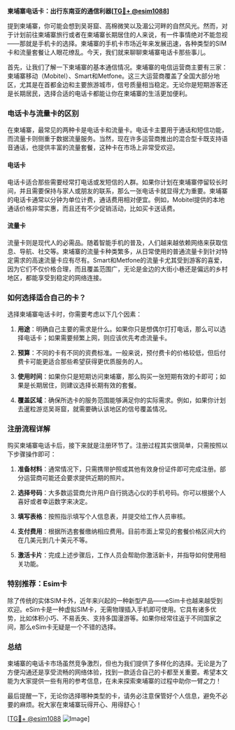 **柬埔寨电话卡：出行东南亚的通信利器[[TG💪+ @esim1088](https://t.me/s/esim1088)]**

提到柬埔寨，你可能会想到吴哥窟、高棉微笑以及湄公河畔的自然风光。然而，对于计划前往柬埔寨旅行或者在柬埔寨长期居住的人来说，有一件事情绝对不能忽视——那就是手机卡的选择。柬埔寨的手机卡市场近年来发展迅速，各种类型的SIM卡和流量套餐让人眼花缭乱。今天，我们就来聊聊柬埔寨电话卡那些事儿。

首先，让我们了解一下柬埔寨的基本通信情况。柬埔寨的电信运营商主要有三家：柬埔寨移动（Mobitel）、Smart和Metfone。这三大运营商覆盖了全国大部分地区，尤其是在首都金边和主要旅游城市，信号质量相当稳定。无论你是短期游客还是长期居民，选择合适的电话卡都能让你在柬埔寨的生活更加便利。

### **电话卡与流量卡的区别**

在柬埔寨，最常见的两种卡是电话卡和流量卡。电话卡主要用于通话和短信功能，而流量卡则侧重于数据流量服务。当然，现在许多运营商推出的混合型卡既支持语音通话，也提供丰富的流量套餐，这种卡在市场上非常受欢迎。

#### **电话卡**
电话卡适合那些需要经常打电话或发短信的人群。如果你计划在柬埔寨停留较长时间，并且需要保持与家人或朋友的联系，那么一张电话卡就显得尤为重要。柬埔寨的电话卡通常以分钟为单位计费，通话费用相对便宜。例如，Mobitel提供的本地通话价格非常实惠，而且还有不少促销活动，比如买卡送话费。

#### **流量卡**
流量卡则是现代人的必需品。随着智能手机的普及，人们越来越依赖网络来获取信息、导航、社交等。柬埔寨的流量卡种类繁多，从日常使用的普通流量卡到针对特定需求的高速流量卡应有尽有。Smart和Metfone的流量卡尤其受到游客的喜爱，因为它们不仅价格合理，而且覆盖范围广，无论是金边的大街小巷还是偏远的乡村地区，都能享受到稳定的网络连接。

### **如何选择适合自己的卡？**

选择柬埔寨电话卡时，你需要考虑以下几个因素：

1. **用途**：明确自己主要的需求是什么。如果你只是想偶尔打打电话，那么可以选择电话卡；如果需要频繁上网，则应该优先考虑流量卡。
   
2. **预算**：不同的卡有不同的资费标准。一般来说，预付费卡的价格较低，但后付费卡可能更适合那些希望获得更优质服务的人。

3. **使用时间**：如果你只是短期访问柬埔寨，那么购买一张短期有效的卡即可；如果是长期居住，则建议选择长期有效的套餐。

4. **覆盖区域**：确保所选卡的服务范围能够满足你的实际需求。例如，如果你计划去暹粒游览吴哥窟，就需要确认该地区的信号覆盖情况。

### **注册流程详解**

购买柬埔寨电话卡后，接下来就是注册环节了。注册过程其实很简单，只需按照以下步骤操作即可：

1. **准备材料**：通常情况下，只需携带护照或其他有效身份证件即可完成注册。部分运营商可能还会要求提供近期的照片。

2. **选择号码**：大多数运营商允许用户自行挑选心仪的手机号码。你可以根据个人喜好或者幸运数字来决定。

3. **填写表格**：按照指示填写个人信息表，并提交给工作人员审核。

4. **支付费用**：根据所选套餐缴纳相应费用。目前市面上常见的套餐价格区间大约在几美元到几十美元不等。

5. **激活卡片**：完成上述步骤后，工作人员会帮助你激活新卡，并指导如何使用相关功能。

### **特别推荐：Esim卡**

除了传统的实体SIM卡外，近年来兴起的一种新型产品——eSim卡也越来越受到欢迎。eSim卡是一种虚拟SIM卡，无需物理插入手机即可使用。它具有诸多优势，比如体积小巧、不易丢失、支持多国漫游等。如果你经常往返于不同国家之间，那么eSim卡无疑是一个不错的选择。

### **总结**

柬埔寨的电话卡市场虽然竞争激烈，但也为我们提供了多样化的选择。无论是为了方便沟通还是享受流畅的网络体验，找到一款适合自己的卡都至关重要。希望本文能为大家提供一些有用的参考信息，在未来探索柬埔寨的过程中助你一臂之力！

最后提醒一下，无论你选择哪种类型的卡，请务必注意保管好个人信息，避免不必要的麻烦。祝大家在柬埔寨玩得开心、用得舒心！

[[TG💪+ @esim1088](https://t.me/s/esim1088) ![Image](https://i.postimg.cc/4NQfJmqS/Snipaste-2025-05-13-00-14-12.png)]